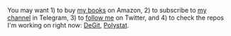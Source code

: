 You may want 1) to buy [my books](https://www.amazon.com/Yegor-Bugayenko/e/B01AM1QMDK) on Amazon,
2) to subscribe to [my channel](https://t.me/yegor256news) in Telegram,
3) to [follow me](https://twitter.com/intent/follow?screen_name=yegor256) on Twitter,
and
4) to check the repos I'm working on right now:
[DeGit](https://github.com/yegor256/degit),
[Polystat](https://github.com/cqfn/polystat).
